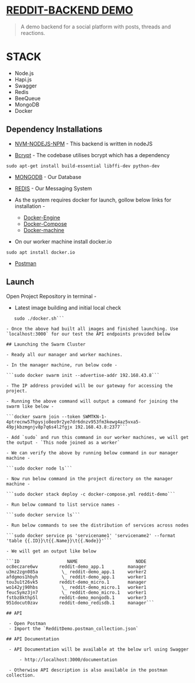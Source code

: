# [REDDIT-BACKEND DEMO](https://github.com/crossdsection/reddit-demo)
> A demo backend for a social platform with posts, threads and reactions.

# STACK
- Node.js
- Hapi.js
- Swagger
- Redis
- BeeQueue
- MongoDB
- Docker

## Dependency Installations

- [NVM-NODEJS-NPM](https://github.com/nvm-sh/nvm) - This backend is written in nodeJS

- [Bcrypt](https://pypi.org/project/bcrypt/) - The codebase utilises bcrypt which has a dependency

```sudo apt-get install build-essential libffi-dev python-dev```

- [MONGODB](https://docs.mongodb.com/manual/installation/) - Our Database

- [REDIS](https://redis.io/download#installation) - Our Messaging System

- As the system requires docker for launch, gollow below links for installation - 

    - [Docker-Engine](https://docs.docker.com/engine/install/ubuntu/)
    - [Docker-Compose](https://docs.docker.com/compose/install/)
    - [Docker-machine](https://docs.docker.com/machine/install-machine/)

- On our worker machine install docker.io

```sudo apt install docker.io```

- [Postman](https://www.postman.com/downloads/)

## Launch

Open Project Repository in terminal - 

- Latest image building and initial local check

```sudo chmod +x docker.sh
   sudo ./docker.sh```

- Once the above had built all images and finished launching. Use `localhost:3000` for our test the API endpoints provided below

## Launching the Swarm Cluster

- Ready all our manager and worker machines.

- In the manager machine, run below code - 

```sudo docker swarm init --advertise-addr 192.168.43.8```

- The IP address provided will be our gateway for accessing the project.

- Running the above command will output a command for joining the swarm like below - 

```docker swarm join --token SWMTKN-1-4ptrecnw57hpysjo8eo9r2ye7dr6dnzv953fm3kewg4az5vxa5-49pjkbzmgnjv8p7q6s4l2fgjx 192.168.43.8:2377```

- Add `sudo` and run this command in our worker machines, we will get the output - `This node joined as a worker`

- We can verify the above by running below command in our manager machine - 

```sudo docker node ls```

- Now run below command in the project directory on the manager machine - 

```sudo docker stack deploy -c docker-compose.yml reddit-demo```

- Run below command to list service names -

```sudo docker service ls```

- Run below commands to see the distribution of services across nodes

```sudo docker service ps 'servicename1' 'servicename2' --format 'table {{.ID}}\t{{.Name}}\t{{.Node}}'```

- We will get an output like below

```ID                  NAME                      NODE
oc8eczare6wv        reddit-demo_app.1         manager
u3mz2zgn085a         \_ reddit-demo_app.1     worker2
afdgmos1hbyh         \_ reddit-demo_app.1     worker1
tou3u1t26vk5        reddit-demo_micro.1       manager
wo142yj90hbs         \_ reddit-demo_micro.1   worker1
feuc5ymz3jn7         \_ reddit-demo_micro.1   worker1
fstbz8kthp5l        reddit-demo_mongodb.1     worker3
951docut0zav        reddit-demo_redisdb.1     manager```

## API 

 - Open Postman
 - Import the `RedditDemo.postman_collection.json`

## API Documentation

 - API Documentation will be available at the below url using Swagger

     - http://localhost:3000/documentation

 - Otherwise API description is also available in the postman collection.
 